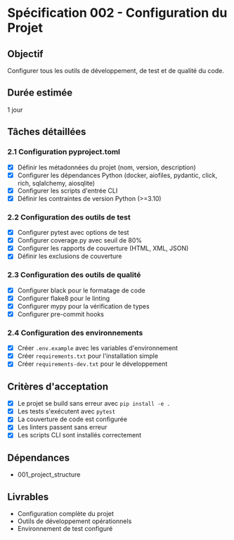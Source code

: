 # Spécification 002 - Configuration du Projet

## Objectif
Configurer tous les outils de développement, de test et de qualité du code.

## Durée estimée
1 jour

## Tâches détaillées

### 2.1 Configuration pyproject.toml
- [x] Définir les métadonnées du projet (nom, version, description)
- [x] Configurer les dépendances Python (docker, aiofiles, pydantic, click, rich, sqlalchemy, aiosqlite)
- [x] Configurer les scripts d'entrée CLI
- [x] Définir les contraintes de version Python (>=3.10)

### 2.2 Configuration des outils de test
- [x] Configurer pytest avec options de test
- [x] Configurer coverage.py avec seuil de 80%
- [x] Configurer les rapports de couverture (HTML, XML, JSON)
- [x] Définir les exclusions de couverture

### 2.3 Configuration des outils de qualité
- [x] Configurer black pour le formatage de code
- [x] Configurer flake8 pour le linting
- [x] Configurer mypy pour la vérification de types
- [x] Configurer pre-commit hooks

### 2.4 Configuration des environnements
- [x] Créer `.env.example` avec les variables d'environnement
- [x] Créer `requirements.txt` pour l'installation simple
- [x] Créer `requirements-dev.txt` pour le développement

## Critères d'acceptation
- [x] Le projet se build sans erreur avec `pip install -e .`
- [x] Les tests s'exécutent avec `pytest`
- [x] La couverture de code est configurée
- [x] Les linters passent sans erreur
- [x] Les scripts CLI sont installés correctement

## Dépendances
- 001_project_structure

## Livrables
- Configuration complète du projet
- Outils de développement opérationnels
- Environnement de test configuré
